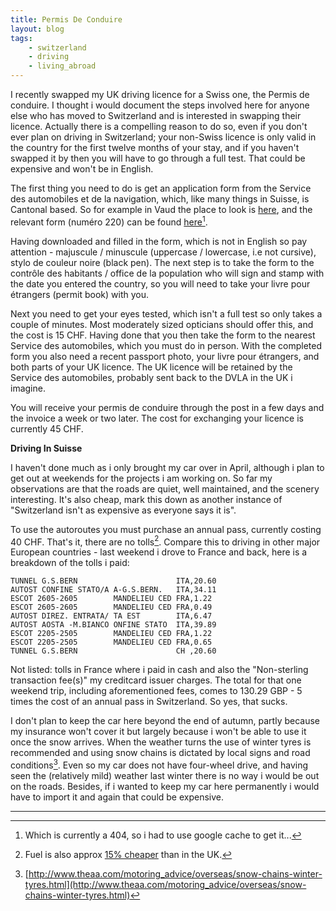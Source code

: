 ```yaml
---
title: Permis De Conduire
layout: blog
tags:
    - switzerland
    - driving
    - living_abroad
---
```


I recently swapped my UK driving licence for a Swiss one, the Permis de conduire. I thought i would document the steps involved here for anyone else who has moved to Switzerland and is interested in swapping their licence. Actually there is a compelling reason to do so, even if you don't ever plan on driving in Switzerland; your non-Swiss licence is only valid in the country for the first twelve months of your stay, and if you haven't swapped it by then you will have to go through a full test. That could be expensive and won't be in English.

The first thing you need to do is get an application form from the Service des automobiles et de la navigation, which, like many things in Suisse, is Cantonal based. So for example in Vaud the place to look is [here](http://www.vd.ch/autorites/departements/dte/automobiles-et-navigation/), and the relevant form (numéro 220) can be found [here](http://www.vd.ch/themes/mobilite/automobile/formulaires/)[^1].

Having downloaded and filled in the form, which is not in English so pay attention - majuscule / minuscule (uppercase / lowercase, i.e not cursive), stylo de couleur noire (black pen). The next step is to take the form to the contrôle des habitants / office de la population who will sign and stamp with the date you entered the country, so you will need to take your livre pour étrangers (permit book) with you.

Next you need to get your eyes tested, which isn't a full test so only takes a couple of minutes. Most moderately sized opticians should offer this, and the cost is 15 CHF. Having done that you then take the form to the nearest Service des automobiles, which you must do in person. With the completed form you also need a recent passport photo, your livre pour étrangers, and both parts of your UK licence. The UK licence will be retained by the Service des automobiles, probably sent back to the DVLA in the UK i imagine.

You will receive your permis de conduire through the post in a few days and the invoice a week or two later. The cost for exchanging your licence is currently 45 CHF.

**Driving In Suisse**

I haven't done much as i only brought my car over in April, although i plan to get out at weekends for the projects i am working on. So far my observations are that the roads are quiet, well maintained, and the scenery interesting. It's also cheap, mark this down as another instance of "Switzerland isn't as expensive as everyone says it is".

To use the autoroutes you must purchase an annual pass, currently costing 40 CHF. That's it, there are no tolls[^2]. Compare this to driving in other major European countries - last weekend i drove to France and back, here is a breakdown of the tolls i paid:

	TUNNEL G.S.BERN                      ITA,20.60
	AUTOST CONFINE STATO/A A-G.S.BERN.   ITA,34.11
	ESCOT 2605-2605        MANDELIEU CED FRA,1.22
	ESCOT 2605-2605        MANDELIEU CED FRA,0.49
	AUTOST DIREZ. ENTRATA/ TA EST        ITA,6.47
	AUTOST AOSTA -M.BIANCO ONFINE STATO  ITA,39.89
	ESCOT 2205-2505        MANDELIEU CED FRA,1.22
	ESCOT 2205-2505        MANDELIEU CED FRA,0.65
	TUNNEL G.S.BERN                      CH ,20.60

Not listed: tolls in France where i paid in cash and also the "Non-sterling transaction fee(s)" my creditcard issuer charges. The total for that one weekend trip, including aforementioned fees, comes to 130.29 GBP - 5 times the cost of an annual pass in Switzerland. So yes, that sucks.

I don't plan to keep the car here beyond the end of autumn, partly because my insurance won't cover it but largely because i won't be able to use it once the snow arrives. When the weather turns the use of winter tyres is recommended and using snow chains is dictated by local signs and road conditions[^3]. Even so my car does not have four-wheel drive, and having seen the (relatively mild) weather last winter there is no way i would be out on the roads. Besides, if i wanted to keep my car here permanently i would have to import it and again that could be expensive.

<hr />

[^1]: Which is currently a 404, so i had to use google cache to get it...

[^2]: Fuel is also approx [15% cheaper](http://www.fuel-prices-europe.info/index.php?sort=6) than in the UK.

[^3]: [http://www.theaa.com/motoring_advice/overseas/snow-chains-winter-tyres.html](http://www.theaa.com/motoring_advice/overseas/snow-chains-winter-tyres.html)
